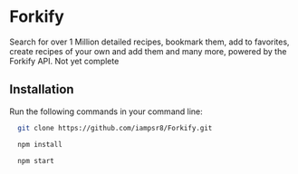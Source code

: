 # Forkify

Search for over 1 Million detailed recipes, bookmark them, add to favorites, create recipes of your own and add them and many more, powered by the Forkify API. Not yet complete

## Installation

Run the following commands in your command line:

```bash
  git clone https://github.com/iampsr8/Forkify.git

  npm install

  npm start
```
